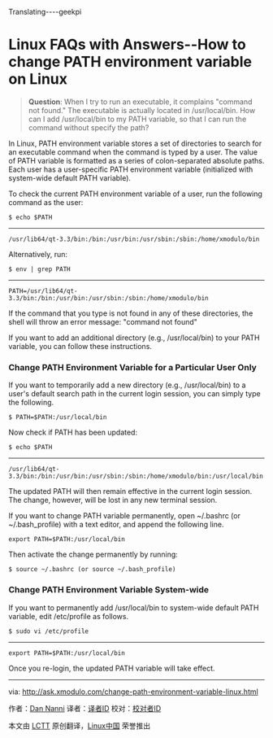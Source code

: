 Translating----geekpi

Linux FAQs with Answers--How to change PATH environment variable on Linux
================================================================================
> **Question**: When I try to run an executable, it complains "command not found." The executable is actually located in /usr/local/bin. How can I add /usr/local/bin to my PATH variable, so that I can run the command without specify the path?

In Linux, PATH environment variable stores a set of directories to search for an executable command when the command is typed by a user. The value of PATH variable is formatted as a series of colon-separated absolute paths. Each user has a user-specific PATH environment variable (initialized with system-wide default PATH variable).

To check the current PATH environment variable of a user, run the following command as the user:

    $ echo $PATH

----------

    /usr/lib64/qt-3.3/bin:/bin:/usr/bin:/usr/sbin:/sbin:/home/xmodulo/bin

Alternatively, run:

    $ env | grep PATH

----------

    PATH=/usr/lib64/qt-3.3/bin:/bin:/usr/bin:/usr/sbin:/sbin:/home/xmodulo/bin

If the command that you type is not found in any of these directories, the shell will throw an error message: "command not found"

If you want to add an additional directory (e.g., /usr/local/bin) to your PATH variable, you can follow these instructions.

### Change PATH Environment Variable for a Particular User Only ###

If you want to temporarily add a new directory (e.g., /usr/local/bin) to a user's default search path in the current login session, you can simply type the following.

    $ PATH=$PATH:/usr/local/bin

Now check if PATH has been updated:

    $ echo $PATH

----------

    /usr/lib64/qt-3.3/bin:/bin:/usr/bin:/usr/sbin:/sbin:/home/xmodulo/bin:/usr/local/bin

The updated PATH will then remain effective in the current login session. The change, however, will be lost in any new terminal session.

If you want to change PATH variable permanently, open ~/.bashrc (or ~/.bash_profile) with a text editor, and append the following line.

    export PATH=$PATH:/usr/local/bin

Then activate the change permanently by running:

    $ source ~/.bashrc (or source ~/.bash_profile)

### Change PATH Environment Variable System-wide ###

If you want to permanently add /usr/local/bin to system-wide default PATH variable, edit /etc/profile as follows.

    $ sudo vi /etc/profile

----------

    export PATH=$PATH:/usr/local/bin

Once you re-login, the updated PATH variable will take effect.

--------------------------------------------------------------------------------

via: http://ask.xmodulo.com/change-path-environment-variable-linux.html

作者：[Dan Nanni][a]
译者：[译者ID](https://github.com/译者ID)
校对：[校对者ID](https://github.com/校对者ID)

本文由 [LCTT](https://github.com/LCTT/TranslateProject) 原创翻译，[Linux中国](http://linux.cn/) 荣誉推出

[a]:http://ask.xmodulo.com/author/nanni
